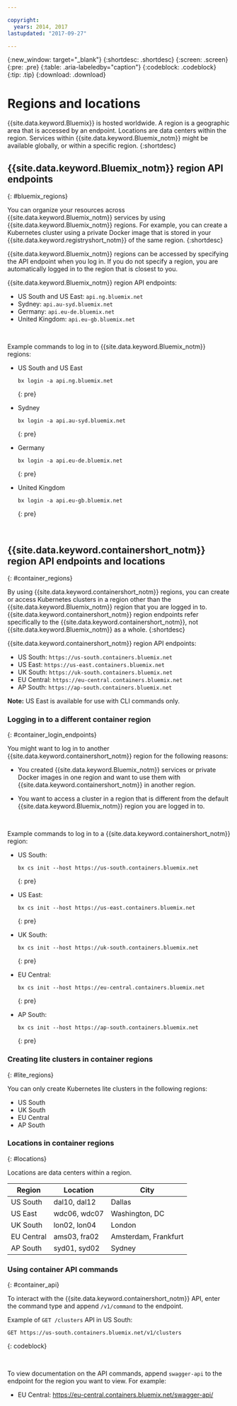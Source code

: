 ```yaml
---

copyright:
  years: 2014, 2017
lastupdated: "2017-09-27"

---
```


{:new_window: target="_blank"}
{:shortdesc: .shortdesc}
{:screen: .screen}
{:pre: .pre}
{:table: .aria-labeledby="caption"}
{:codeblock: .codeblock}
{:tip: .tip}
{:download: .download}

# Regions and locations
{{site.data.keyword.Bluemix}} is hosted worldwide. A region is a geographic area that is accessed by an endpoint. Locations are data centers within the region. Services within {{site.data.keyword.Bluemix_notm}} might be available globally, or within a specific region.
{:shortdesc}

## {{site.data.keyword.Bluemix_notm}} region API endpoints
{: #bluemix_regions}

You can organize your resources across {{site.data.keyword.Bluemix_notm}} services by using {{site.data.keyword.Bluemix_notm}} regions. For example, you can create a Kubernetes cluster using a private Docker image that is stored in your {{site.data.keyword.registryshort_notm}} of the same region.
{:shortdesc}

{{site.data.keyword.Bluemix_notm}} regions can be accessed by specifying the API endpoint when you log in. If you do not specify a region, you are automatically logged in to the region that is closest to you.

{{site.data.keyword.Bluemix_notm}} region API endpoints:
  * US South and US East: `api.ng.bluemix.net`
  * Sydney: `api.au-syd.bluemix.net`
  * Germany: `api.eu-de.bluemix.net`
  * United Kingdom: `api.eu-gb.bluemix.net`
<br>

Example commands to log in to {{site.data.keyword.Bluemix_notm}} regions:
  * US South and US East
      ```
      bx login -a api.ng.bluemix.net
      ```
      {: pre}

  * Sydney
      ```
      bx login -a api.au-syd.bluemix.net
      ```
      {: pre}

  * Germany
      ```
      bx login -a api.eu-de.bluemix.net
      ```
      {: pre}

  * United Kingdom
      ```
      bx login -a api.eu-gb.bluemix.net
      ```
      {: pre}

<br />


## {{site.data.keyword.containershort_notm}} region API endpoints and locations
{: #container_regions}

By using {{site.data.keyword.containershort_notm}} regions, you can create or access Kubernetes clusters in a region other than the {{site.data.keyword.Bluemix_notm}} region that you are logged in to. {{site.data.keyword.containershort_notm}} region endpoints refer specifically to the {{site.data.keyword.containershort_notm}}, not {{site.data.keyword.Bluemix_notm}} as a whole.
{:shortdesc}

{{site.data.keyword.containershort_notm}} region API endpoints:
  * US South: `https://us-south.containers.bluemix.net`
  * US East: `https://us-east.containers.bluemix.net`
  * UK South: `https://uk-south.containers.bluemix.net`
  * EU Central: `https://eu-central.containers.bluemix.net`
  * AP South: `https://ap-south.containers.bluemix.net`

**Note:** US East is available for use with CLI commands only.

### Logging in to a different container region
{: #container_login_endpoints}

You might want to log in to another {{site.data.keyword.containershort_notm}} region for the following reasons:
  * You created {{site.data.keyword.Bluemix_notm}} services or private Docker images in one region and want to use them with {{site.data.keyword.containershort_notm}} in another region.

  * You want to access a cluster in a region that is different from the default {{site.data.keyword.Bluemix_notm}} region you are logged in to.

</br>

Example commands to log in to a {{site.data.keyword.containershort_notm}} region:
  * US South:
    ```
    bx cs init --host https://us-south.containers.bluemix.net
    ```
    {: pre}

  * US East:
    ```
    bx cs init --host https://us-east.containers.bluemix.net
    ```
    {: pre}

  * UK South:
    ```
    bx cs init --host https://uk-south.containers.bluemix.net
    ```
    {: pre}

  * EU Central:
    ```
    bx cs init --host https://eu-central.containers.bluemix.net
    ```
    {: pre}

  * AP South:
    ```
    bx cs init --host https://ap-south.containers.bluemix.net
    ```
    {: pre}

### Creating lite clusters in container regions
{: #lite_regions}

You can only create Kubernetes lite clusters in the following regions:
  * US South
  * UK South
  * EU Central
  * AP South

### Locations in container regions
{: #locations}

Locations are data centers within a region.

  | Region | Location | City |
  |--------|----------|------|
  | US South     | dal10, dal12        | Dallas |
  | US East      | wdc06, wdc07        | Washington, DC |
  | UK South      | lon02, lon04         | London |
  | EU Central     | ams03, fra02        | Amsterdam, Frankfurt |
  | AP South     | syd01, syd02        | Sydney |

### Using container API commands
{: #container_api}

To interact with the {{site.data.keyword.containershort_notm}} API, enter the command type and append `/v1/command` to the endpoint.

Example of `GET /clusters` API in US South:
  ```
  GET https://us-south.containers.bluemix.net/v1/clusters
  ```
  {: codeblock}

</br>

To view documentation on the API commands, append `swagger-api` to the endpoint for the region you want to view. For example:
  * EU Central: https://eu-central.containers.bluemix.net/swagger-api/
